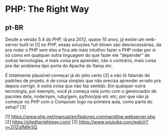 # PHP: The Right Way

## pt-BR

Desde a versão 5.4 do PHP, lá pra 2012, quase 10 anos, já existe um web-server built-in [1] no PHP, essas soluções full-blown são desnecessárias, da pra rodar o PHP sem elas e fica até mais intuitivo fazer o PHP rodar por si só como em qualquer outra linguagem do que fazer ele "depender" de outras tecnologias, é mais coisa pra aprender, não o contrário, mais coisa pra dar problema tipo porta do Apache do Xamp etc.

É totalmente plausível começar já do jeito certo [2] e não tô falando de padrões de projeto, é de coisa simples que não precisa aprender errado pra depois corrigir, é outra coisa que não faz sentido. Em qualquer outra tecnologia, por exemplo, você já começa nela junto com o gerenciador de pacotes dela, node/npm, ruby/gem, python/pip etc etc; por que não já começar no PHP com o Composer logo na primeira aula, como parte do setup? [3]

[1] https://www.php.net/manual/en/features.commandline.webserver.php
[2] https://phptherightway.com/
[3] https://www.youtube.com/watch?v=Zl1ZgfM9rSQ
